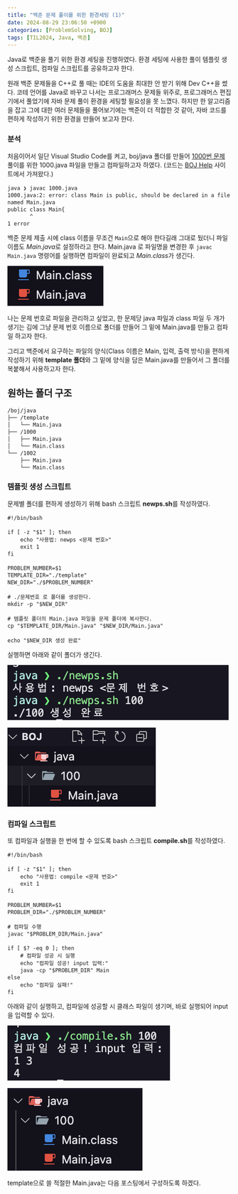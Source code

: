 ```yaml
---
title: "백준 문제 풀이를 위한 환경세팅 (1)"
date: 2024-08-29 23:06:50 +0900
categories: [ProblemSolving, BOJ]
tags: [TIL2024, Java, 백준]
---
```


Java로 백준을 풀기 위한 환경 세팅을 진행하였다. 환경 세팅에 사용한 풀이 템플릿 생성 스크립트, 컴파일 스크립트를 공유하고자 한다.

원래 백준 문제들을 C++로 풀 때는 IDE의 도움을 최대한 안 받기 위해 Dev C++을 썼다. 코테 언어를 Java로 바꾸고 나서는 프로그래머스 문제들 위주로, 프로그래머스 편집기에서 풀었기에 자바 문제 풀이 환경을 세팅할 필요성을 못 느꼈다. 하지만 한 알고리즘을 잡고 그에 대한 여러 문제들을 풀어보기에는 백준이 더 적합한 것 같아, 자바 코드를 편하게 작성하기 위한 환경을 만들어 보고자 한다.

### 분석
처음이어서 일단 Visual Studio Code를 켜고, boj/java 폴더를 만들어 [1000번 문제](https://www.acmicpc.net/problem/1000) 풀이를 위한 1000.java 파일을 만들고 컴파일하고자 하였다. (코드는 [BOJ Help](https://www.acmicpc.net/help/language) 사이트에서 가져왔다.)

```shell
java ❯ javac 1000.java
1000.java:2: error: class Main is public, should be declared in a file named Main.java
public class Main{
       ^
1 error
```

백준 문제 제출 시에 class 이름을 무조건 `Main`으로 해야 한다길래 그대로 뒀더니 파일 이름도 *Main.java*로 설정하라고 한다.
Main.java 로 파일명을 변경한 후 `javac Main.java` 명령어를 실행하면 컴파일이 완료되고 *Main.class*가 생긴다.

![](../assets/post-images/ps/ps-setting-1.png)

나는 문제 번호로 파일을 관리하고 싶었고, 한 문제당 java 파일과 class 파일 두 개가 생기는 김에 그냥 문제 번호 이름으로 폴더를 만들어 그 밑에 Main.java를 만들고 컴파일 하고자 한다.

그리고 백준에서 요구하는 파일의 양식(Class 이름은 Main, 입력, 출력 방식)을 편하게 작성하기 위해 **template 폴더**와 그 밑에 양식을 담은 Main.java를 만들어서 그 폴더를 복붙해서 사용하고자 한다.

## 원하는 폴더 구조
```shell
/boj/java
├── /template
│   └── Main.java
├── /1000
│   ├── Main.java
│   └── Main.class
└── /1002
    ├── Main.java
    └── Main.class
```

### 템플릿 생성 스크립트
문제별 폴더를 편하게 생성하기 위해 bash 스크립트 **newps.sh**를 작성하였다.
```shell
#!/bin/bash

if [ -z "$1" ]; then
    echo "사용법: newps <문제 번호>"
    exit 1
fi

PROBLEM_NUMBER=$1
TEMPLATE_DIR="./template"
NEW_DIR="./$PROBLEM_NUMBER"

# ./문제번호 로 폴더를 생성한다.
mkdir -p "$NEW_DIR"

# 템플릿 폴더의 Main.java 파일을 문제 폴더에 복사한다.
cp "$TEMPLATE_DIR/Main.java" "$NEW_DIR/Main.java"

echo "$NEW_DIR 생성 완료"
```

실행하면 아래와 같이 폴더가 생긴다.

![](../assets/post-images/ps/ps-setting-2.png)

![](../assets/post-images/ps/ps-setting-3.png)

### 컴파일 스크립트
또 컴파일과 실행을 한 번에 할 수 있도록 bash 스크립트 **compile.sh**를 작성하였다.
```shell
#!/bin/bash

if [ -z "$1" ]; then
    echo "사용법: compile <문제 번호>"
    exit 1
fi

PROBLEM_NUMBER=$1
PROBLEM_DIR="./$PROBLEM_NUMBER" 

# 컴파일 수행
javac "$PROBLEM_DIR/Main.java"

if [ $? -eq 0 ]; then
    # 컴파일 성공 시 실행
    echo "컴파일 성공! input 입력:"
    java -cp "$PROBLEM_DIR" Main
else
    echo "컴파일 실패!"
fi
```

아래와 같이 실행하고, 컴파일에 성공할 시 클래스 파일이 생기며, 바로 실행되어 input을 입력할 수 있다.

![](../assets/post-images/ps/ps-setting-4.png)

![](../assets/post-images/ps/ps-setting-5.png)


template으로 쓸 적절한 Main.java는 다음 포스팅에서 구성하도록 하겠다.
